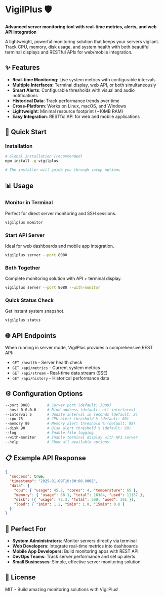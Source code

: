 # VigilPlus 🛡️

**Advanced server monitoring tool with real-time metrics, alerts, and web API integration**

A lightweight, powerful monitoring solution that keeps your servers vigilant. Track CPU, memory, disk usage, and system health with both beautiful terminal displays and RESTful APIs for web/mobile integration.

## ✨ Features

- **Real-time Monitoring**: Live system metrics with configurable intervals
- **Multiple Interfaces**: Terminal display, web API, or both simultaneously  
- **Smart Alerts**: Configurable thresholds with visual and audio notifications
- **Historical Data**: Track performance trends over time
- **Cross-Platform**: Works on Linux, macOS, and Windows
- **Lightweight**: Minimal resource footprint (~10MB RAM)
- **Easy Integration**: RESTful API for web and mobile applications

## 🚀 Quick Start

### Installation

```bash
# Global installation (recommended)
npm install -g vigilplus

# The installer will guide you through setup options
```

## 📊 Usage

### Monitor in Terminal
Perfect for direct server monitoring and SSH sessions.
```bash
vigilplus monitor
```

### Start API Server  
Ideal for web dashboards and mobile app integration.
```bash
vigilplus server --port 8080
```

### Both Together
Complete monitoring solution with API + terminal display.
```bash
vigilplus server --port 8080 --with-monitor
```

### Quick Status Check
Get instant system snapshot.
```bash
vigilplus status
```

## 🌐 API Endpoints

When running in server mode, VigilPlus provides a comprehensive REST API:

- `GET /health` - Server health check
- `GET /api/metrics` - Current system metrics  
- `GET /api/stream` - Real-time data stream (SSE)
- `GET /api/history` - Historical performance data

## ⚙️ Configuration Options

```bash
--port 8080        # Server port (default: 3000)
--host 0.0.0.0     # Bind address (default: all interfaces)
--interval 5       # Update interval in seconds (default: 2)
--cpu 75           # CPU alert threshold % (default: 80)
--memory 80        # Memory alert threshold % (default: 85)
--disk 90          # Disk alert threshold % (default: 90)
--log              # Enable file logging
--with-monitor     # Enable terminal display with API server
--help             # Show all available options
```

## 📋 Example API Response

```json
{
  "success": true,
  "timestamp": "2025-01-09T10:30:00.000Z",
  "data": {
    "cpu": { "usage": 45.2, "cores": 4, "temperature": 65 },
    "memory": { "usage": 68.1, "total": 16384, "used": 11157 },
    "disk": [{ "usage": 72.3, "total": 500, "used": 361 }],
    "load": { "1min": 1.2, "5min": 1.0, "15min": 0.8 }
  }
}
```

## 🎯 Perfect For

- **System Administrators**: Monitor servers directly via terminal
- **Web Developers**: Integrate real-time metrics into dashboards  
- **Mobile App Developers**: Build monitoring apps with REST API
- **DevOps Teams**: Track server performance and set up alerts
- **Small Businesses**: Simple, effective server monitoring solution

## 📄 License

MIT - Build amazing monitoring solutions with VigilPlus! 